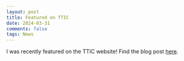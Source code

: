 ```yaml
---
layout: post
title: Featured on TTIC
date: 2024-03-31
comments: false
tags: News
---
```


I was recently featured on the TTIC website! Find the blog post [here](https://www.ttic.edu/highlights/shukla/).